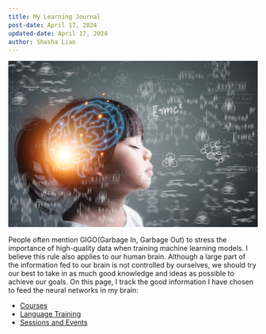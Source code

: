 ```yaml
---
title: My Learning Journal
post-date: April 17, 2024
updated-date: April 17, 2024
author: Shasha Liao
---
```

![My Image](learning.jpeg)

People often mention GIGO(Garbage In, Garbage Out) to stress the importance of high-quality data when training machine learning models. I believe this rule also applies to our human brain. Although a large part of the information fed to our brain is not controlled by ourselves, we should try our best to take in as much good knowledge and ideas as possible to achieve our goals. On this page, I track the good information I have chosen to feed the neural networks in my brain:

- [Courses](my_blog/posts/my_lists/my_learning_journal/course_list.md)
- [Language Training](my_blog/posts/my_lists/my_learning_journal/boldvoice_training_track.md)
- [Sessions and Events](my_blog/posts/my_lists/my_learning_journal/event_list.md)